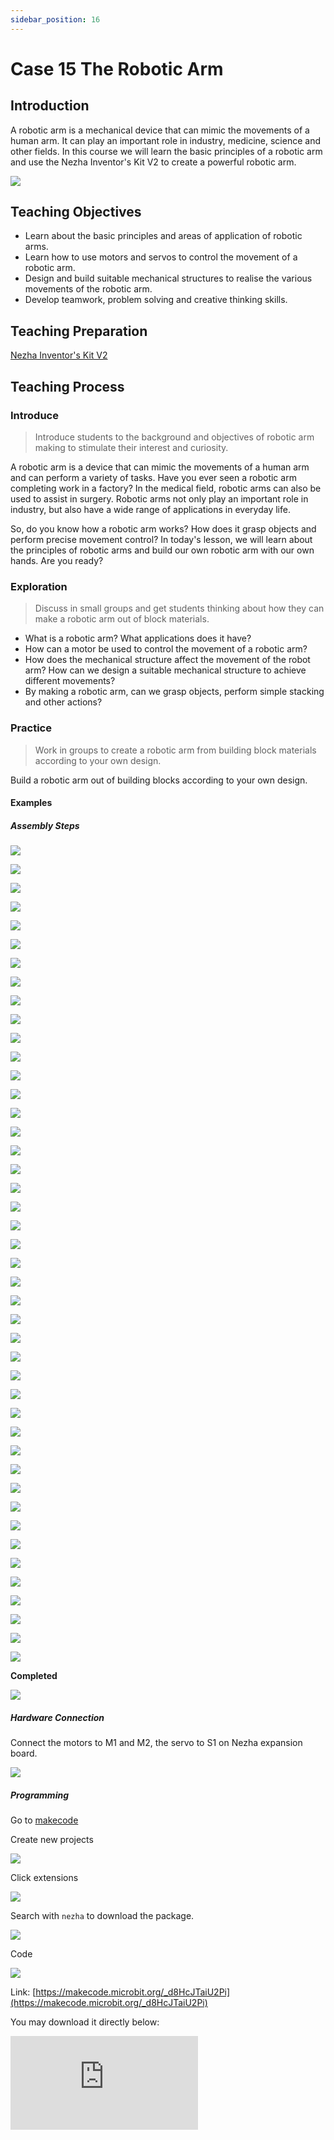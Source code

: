 ```yaml
---
sidebar_position: 16
---
```


# Case 15 The Robotic Arm

## Introduction 

A robotic arm is a mechanical device that can mimic the movements of a human arm. It can play an important role in industry, medicine, science and other fields. In this course we will learn the basic principles of a robotic arm and use the Nezha Inventor's Kit V2 to create a powerful robotic arm.


![](https://wiki-media-ef.oss-cn-hongkong.aliyuncs.com//images/nezha-inventors-kit-v2-case-15-01.png)

## Teaching Objectives

- Learn about the basic principles and areas of application of robotic arms.
- Learn how to use motors and servos to control the movement of a robotic arm.
- Design and build suitable mechanical structures to realise the various movements of the robotic arm.
- Develop teamwork, problem solving and creative thinking skills.

## Teaching Preparation

[Nezha Inventor's Kit V2](https://www.elecfreaks.com/nezha-inventor-s-kit-v2-for-micro-bit.html)


## Teaching Process

### Introduce

>Introduce students to the background and objectives of robotic arm making to stimulate their interest and curiosity.

A robotic arm is a device that can mimic the movements of a human arm and can perform a variety of tasks. Have you ever seen a robotic arm completing work in a factory? In the medical field, robotic arms can also be used to assist in surgery. Robotic arms not only play an important role in industry, but also have a wide range of applications in everyday life.

So, do you know how a robotic arm works? How does it grasp objects and perform precise movement control? In today's lesson, we will learn about the principles of robotic arms and build our own robotic arm with our own hands. Are you ready?

### Exploration

>Discuss in small groups and get students thinking about how they can make a robotic arm out of block materials.

- What is a robotic arm? What applications does it have?
- How can a motor be used to control the movement of a robotic arm?
- How does the mechanical structure affect the movement of the robot arm? How can we design a suitable mechanical structure to achieve different movements?
- By making a robotic arm, can we grasp objects, perform simple stacking and other actions?

### Practice

>Work in groups to create a robotic arm from building block materials according to your own design.

Build a robotic arm out of building blocks according to your own design.



#### Examples

##### Assembly Steps

![](https://wiki-media-ef.oss-cn-hongkong.aliyuncs.com//images/nezha-inventors-kit-v2-step-15-01.png)

![](https://wiki-media-ef.oss-cn-hongkong.aliyuncs.com//images/nezha-inventors-kit-v2-step-15-02.png)

![](https://wiki-media-ef.oss-cn-hongkong.aliyuncs.com//images/nezha-inventors-kit-v2-step-15-03.png)

![](https://wiki-media-ef.oss-cn-hongkong.aliyuncs.com//images/nezha-inventors-kit-v2-step-15-04.png)

![](https://wiki-media-ef.oss-cn-hongkong.aliyuncs.com//images/nezha-inventors-kit-v2-step-15-05.png)

![](https://wiki-media-ef.oss-cn-hongkong.aliyuncs.com//images/nezha-inventors-kit-v2-step-15-06.png)

![](https://wiki-media-ef.oss-cn-hongkong.aliyuncs.com//images/nezha-inventors-kit-v2-step-15-07.png)

![](https://wiki-media-ef.oss-cn-hongkong.aliyuncs.com//images/nezha-inventors-kit-v2-step-15-08.png)

![](https://wiki-media-ef.oss-cn-hongkong.aliyuncs.com//images/nezha-inventors-kit-v2-step-15-09.png)

![](https://wiki-media-ef.oss-cn-hongkong.aliyuncs.com//images/nezha-inventors-kit-v2-step-15-10.png)

![](https://wiki-media-ef.oss-cn-hongkong.aliyuncs.com//images/nezha-inventors-kit-v2-step-15-11.png)

![](https://wiki-media-ef.oss-cn-hongkong.aliyuncs.com//images/nezha-inventors-kit-v2-step-15-12.png)

![](https://wiki-media-ef.oss-cn-hongkong.aliyuncs.com//images/nezha-inventors-kit-v2-step-15-13.png)

![](https://wiki-media-ef.oss-cn-hongkong.aliyuncs.com//images/nezha-inventors-kit-v2-step-15-14.png)

![](https://wiki-media-ef.oss-cn-hongkong.aliyuncs.com//images/nezha-inventors-kit-v2-step-15-15.png)

![](https://wiki-media-ef.oss-cn-hongkong.aliyuncs.com//images/nezha-inventors-kit-v2-step-15-16.png)

![](https://wiki-media-ef.oss-cn-hongkong.aliyuncs.com//images/nezha-inventors-kit-v2-step-15-17.png)

![](https://wiki-media-ef.oss-cn-hongkong.aliyuncs.com//images/nezha-inventors-kit-v2-step-15-18.png)

![](https://wiki-media-ef.oss-cn-hongkong.aliyuncs.com//images/nezha-inventors-kit-v2-step-15-19.png)

![](https://wiki-media-ef.oss-cn-hongkong.aliyuncs.com//images/nezha-inventors-kit-v2-step-15-20.png)

![](https://wiki-media-ef.oss-cn-hongkong.aliyuncs.com//images/nezha-inventors-kit-v2-step-15-21.png)

![](https://wiki-media-ef.oss-cn-hongkong.aliyuncs.com//images/nezha-inventors-kit-v2-step-15-22.png)

![](https://wiki-media-ef.oss-cn-hongkong.aliyuncs.com//images/nezha-inventors-kit-v2-step-15-23.png)

![](https://wiki-media-ef.oss-cn-hongkong.aliyuncs.com//images/nezha-inventors-kit-v2-step-15-24.png)

![](https://wiki-media-ef.oss-cn-hongkong.aliyuncs.com//images/nezha-inventors-kit-v2-step-15-25.png)

![](https://wiki-media-ef.oss-cn-hongkong.aliyuncs.com//images/nezha-inventors-kit-v2-step-15-26.png)

![](https://wiki-media-ef.oss-cn-hongkong.aliyuncs.com//images/nezha-inventors-kit-v2-step-15-27.png)

![](https://wiki-media-ef.oss-cn-hongkong.aliyuncs.com//images/nezha-inventors-kit-v2-step-15-28.png)

![](https://wiki-media-ef.oss-cn-hongkong.aliyuncs.com//images/nezha-inventors-kit-v2-step-15-29.png)

![](https://wiki-media-ef.oss-cn-hongkong.aliyuncs.com//images/nezha-inventors-kit-v2-step-15-30.png)

![](https://wiki-media-ef.oss-cn-hongkong.aliyuncs.com//images/nezha-inventors-kit-v2-step-15-31.png)

![](https://wiki-media-ef.oss-cn-hongkong.aliyuncs.com//images/nezha-inventors-kit-v2-step-15-32.png)

![](https://wiki-media-ef.oss-cn-hongkong.aliyuncs.com//images/nezha-inventors-kit-v2-step-15-33.png)

![](https://wiki-media-ef.oss-cn-hongkong.aliyuncs.com//images/nezha-inventors-kit-v2-step-15-34.png)

![](https://wiki-media-ef.oss-cn-hongkong.aliyuncs.com//images/nezha-inventors-kit-v2-step-15-35.png)

![](https://wiki-media-ef.oss-cn-hongkong.aliyuncs.com//images/nezha-inventors-kit-v2-step-15-36.png)

![](https://wiki-media-ef.oss-cn-hongkong.aliyuncs.com//images/nezha-inventors-kit-v2-step-15-37.png)

![](https://wiki-media-ef.oss-cn-hongkong.aliyuncs.com//images/nezha-inventors-kit-v2-step-15-38.png)

![](https://wiki-media-ef.oss-cn-hongkong.aliyuncs.com//images/nezha-inventors-kit-v2-step-15-39.png)

![](https://wiki-media-ef.oss-cn-hongkong.aliyuncs.com//images/nezha-inventors-kit-v2-step-15-40.png)

![](https://wiki-media-ef.oss-cn-hongkong.aliyuncs.com//images/nezha-inventors-kit-v2-step-15-41.png)

![](https://wiki-media-ef.oss-cn-hongkong.aliyuncs.com//images/nezha-inventors-kit-v2-step-15-42.png)

![](https://wiki-media-ef.oss-cn-hongkong.aliyuncs.com//images/nezha-inventors-kit-v2-step-15-43.png)

![](https://wiki-media-ef.oss-cn-hongkong.aliyuncs.com//images/nezha-inventors-kit-v2-step-15-44.png)

**Completed**

![](https://wiki-media-ef.oss-cn-hongkong.aliyuncs.com//images/nezha-inventors-kit-v2-case-15-01.png)

##### Hardware Connection

Connect the motors to M1 and M2, the servo to S1 on Nezha expansion board. 

![](https://wiki-media-ef.oss-cn-hongkong.aliyuncs.com//images/nezha-inventors-kit-v2-case-15-02.png)

##### Programming 

Go to [makecode](https://makecode.microbit.org/#)

Create new projects

![](https://wiki-media-ef.oss-cn-hongkong.aliyuncs.com//images/nezha-inventors-kit-v2-case-19-03.png)

Click extensions

![](https://wiki-media-ef.oss-cn-hongkong.aliyuncs.com//images/nezha-inventors-kit-v2-case-19-04.png)



Search with `nezha` to download the package. 

![](https://wiki-media-ef.oss-cn-hongkong.aliyuncs.com//images/nezha-inventors-kit-v2-case-19-06.png)

Code

![](https://wiki-media-ef.oss-cn-hongkong.aliyuncs.com//images/nezha-inventors-kit-v2-case-15-07.png)


Link: [https://makecode.microbit.org/_d8HcJTaiU2Pi](https://makecode.microbit.org/_d8HcJTaiU2Pi)

You may download it directly below:

<div
    style={{
        position: 'relative',
        paddingBottom: '60%',
        overflow: 'hidden',
    }}
>
    <iframe
        src="https://makecode.microbit.org/_d8HcJTaiU2Pi"
        frameborder="0"
        sandbox="allow-popups allow-forms allow-scripts allow-same-origin"
        style={{
            position: 'absolute',
            width: '100%',
            height: '100%',
        }}
    />
</div>



### Demonstration

>Present in groups and compare the results and effectiveness of each group.

#### Result


Press A on the micro:bit, the robot arm grabs the item and places it to the side, press B on the micro:bit, the robot arm releases the item and returns it to the right.

![](https://wiki-media-ef.oss-cn-hongkong.aliyuncs.com//images/nezha-inventors-kit-v2-case-15.gif)

### Reflection

>Share in groups so that students in each group can share their production process and insights, summarise the problems and solutions they encountered, and evaluate their strengths and weaknesses.
